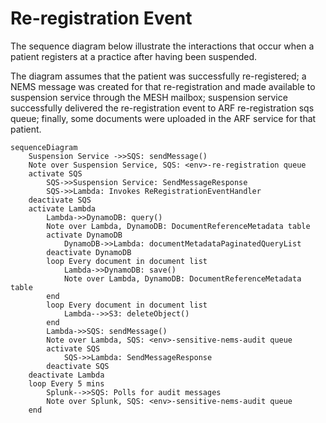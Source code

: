 # Re-registration Event

The sequence diagram below illustrate the interactions that occur when a patient registers at a practice after having 
been suspended.

The diagram assumes that the patient was successfully re-registered; a NEMS message was created for that re-registration 
and made available to suspension service through the MESH mailbox; suspension service successfully delivered the 
re-registration event to ARF re-registration sqs queue; finally, some documents were uploaded in the ARF service for that 
patient.

```mermaid
sequenceDiagram
    Suspension Service ->>SQS: sendMessage()
    Note over Suspension Service, SQS: <env>-re-registration queue
    activate SQS
        SQS->>Suspension Service: SendMessageResponse
        SQS->>Lambda: Invokes ReRegistrationEventHandler
    deactivate SQS
    activate Lambda
        Lambda->>DynamoDB: query()
        Note over Lambda, DynamoDB: DocumentReferenceMetadata table
        activate DynamoDB
            DynamoDB->>Lambda: documentMetadataPaginatedQueryList
        deactivate DynamoDB
        loop Every document in document list
            Lambda->>DynamoDB: save()
            Note over Lambda, DynamoDB: DocumentReferenceMetadata table
        end
        loop Every document in document list
            Lambda-->>S3: deleteObject()
        end
        Lambda->>SQS: sendMessage()
        Note over Lambda, SQS: <env>-sensitive-nems-audit queue
        activate SQS
            SQS->>Lambda: SendMessageResponse
        deactivate SQS
    deactivate Lambda
    loop Every 5 mins
        Splunk-->>SQS: Polls for audit messages
        Note over Splunk, SQS: <env>-sensitive-nems-audit queue
    end
```
